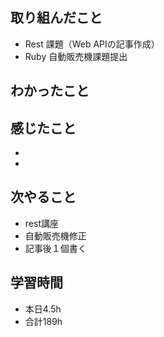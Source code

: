 
## 取り組んだこと
  - Rest 課題（Web APIの記事作成）
  - Ruby 自動販売機課題提出
## わかったこと

## 感じたこと
  - 
  - 
    


## 次やること
  - rest講座
  - 自動販売機修正
  - 記事後１個書く

## 学習時間
  - 本日4.5h
  - 合計189h

